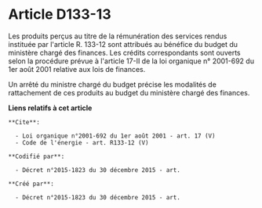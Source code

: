 # Article D133-13

Les produits perçus au titre de la rémunération des services rendus instituée par l'article R. 133-12 sont attribués au
bénéfice du budget du ministère chargé des finances. Les crédits correspondants sont ouverts selon la procédure prévue à
l'article 17-II de la loi organique n° 2001-692 du 1er août 2001 relative aux lois de finances. 

Un arrêté du ministre chargé du budget précise les modalités de rattachement de ces produits au budget du ministère chargé
des finances.

**Liens relatifs à cet article**

	**Cite**:

	  - Loi organique n°2001-692 du 1er août 2001 - art. 17 (V)
	  - Code de l'énergie - art. R133-12 (V)

	**Codifié par**:

	  - Décret n°2015-1823 du 30 décembre 2015 - art.

	**Créé par**:

	  - Décret n°2015-1823 du 30 décembre 2015 - art.
